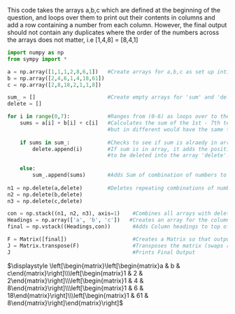 This code takes the arrays a,b,c which are defined at the beginning of the question, and loops over them to print out their contents in columns and add a row containing a number from each column. However, the final output should not contain any duplicates where the order of the numbers across the arrays does not matter, i.e [1,4,8] = [8,4,1]


```python
import numpy as np
from sympy import *
```


```python
a = np.array([1,1,1,2,8,6,1])   #Create arrays for a,b,c as set up intially in the question.
b = np.array([2,4,6,1,4,18,61])
c = np.array([2,8,18,2,1,1,8])

sum_ = []                       #Create empty arrays for 'sum' and 'delete' to append to.
delete = []

for i in range(0,7):            #Ranges from (0-6) as loops over to the term before the final term
    sums = a[i] + b[i] + c[i]   #Calculates the sum of the 1st - 7th terms in the a,b,c arrays Same numbers 
                                #but in different would have the same total when added.
    
    if sums in sum_:            #Checks to see if sum is alraedy in array
        delete.append(i)        #If sum is in array, it adds the position of the numbers in a,b,c 
                                #to be deleted into the array 'delete'.
   
    else:                      
        sum_.append(sums)       #Adds Sum of combination of numbers to array 'sum_'.
    
n1 = np.delete(a,delete)        #Deletes repeating combinations of numbers from arrays 'a,b,c'. 
n2 = np.delete(b,delete)
n3 = np.delete(c,delete)

con = np.stack((n1, n2, n3), axis=1)    #Combines all arrays with deleted repeating combinations to one array.
Headings = np.array(['a', 'b', 'c'])   #Creates an array for the column names.
final = np.vstack((Headings,con))       #Adds Column headings to top of array of combination of arrays.

F = Matrix([final])                     #Creates a Matrix so that output is presented clearly.
J = Matrix.transpose(F)                 #Transposes the matrix (swaps rows and columns)
J                                       #Prints Final Output
```




$\displaystyle \left[\begin{matrix}\left[\begin{matrix}a & b & c\end{matrix}\right]\\\left[\begin{matrix}1 & 2 & 2\end{matrix}\right]\\\left[\begin{matrix}1 & 4 & 8\end{matrix}\right]\\\left[\begin{matrix}1 & 6 & 18\end{matrix}\right]\\\left[\begin{matrix}1 & 61 & 8\end{matrix}\right]\end{matrix}\right]$




```python

```
